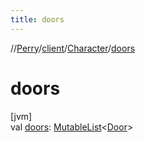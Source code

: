 ```yaml
---
title: doors
---
```

//[Perry](../../../index.html)/[client](../index.html)/[Character](index.html)/[doors](doors.html)



# doors



[jvm]\
val [doors](doors.html): [MutableList](https://kotlinlang.org/api/latest/jvm/stdlib/kotlin.collections/-mutable-list/index.html)<[Door](../../server.maps/-door/index.html)>




